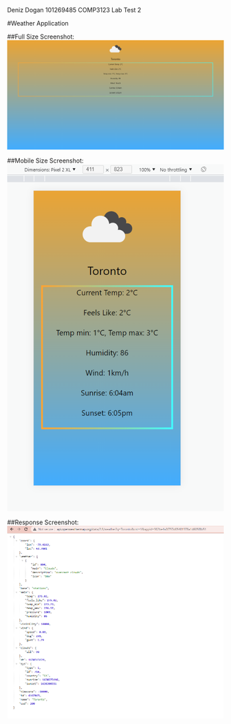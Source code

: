 Deniz Dogan 101269485
COMP3123 Lab Test 2

#Weather Application

##Full Size Screenshot:
![Full Size](https://raw.githubusercontent.com/vzvvzzv/101269485_comp3123_-labtest2/master/screenshots/fullsize.png)


##Mobile Size Screenshot:
![Mobile Size](https://raw.githubusercontent.com/vzvvzzv/101269485_comp3123_-labtest2/master/screenshots/scaledmobile.png)


##Response Screenshot:
![Response](https://raw.githubusercontent.com/vzvvzzv/101269485_comp3123_-labtest2/master/screenshots/response.png)

